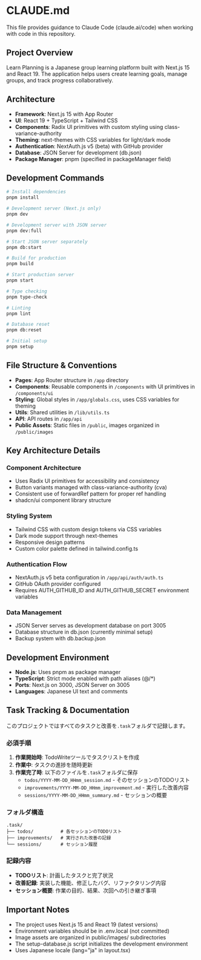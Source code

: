 # CLAUDE.md

This file provides guidance to Claude Code (claude.ai/code) when working with code in this repository.

## Project Overview

Learn Planning is a Japanese group learning platform built with Next.js 15 and React 19. The application helps users create learning goals, manage groups, and track progress collaboratively.

## Architecture

- **Framework**: Next.js 15 with App Router
- **UI**: React 19 + TypeScript + Tailwind CSS
- **Components**: Radix UI primitives with custom styling using class-variance-authority
- **Theming**: next-themes with CSS variables for light/dark mode
- **Authentication**: NextAuth.js v5 (beta) with GitHub provider
- **Database**: JSON Server for development (db.json)
- **Package Manager**: pnpm (specified in packageManager field)

## Development Commands

```bash
# Install dependencies
pnpm install

# Development server (Next.js only)
pnpm dev

# Development server with JSON server
pnpm dev:full

# Start JSON server separately
pnpm db:start

# Build for production
pnpm build

# Start production server
pnpm start

# Type checking
pnpm type-check

# Linting
pnpm lint

# Database reset
pnpm db:reset

# Initial setup
pnpm setup
```

## File Structure & Conventions

- **Pages**: App Router structure in `/app` directory
- **Components**: Reusable components in `/components` with UI primitives in `/components/ui`
- **Styling**: Global styles in `/app/globals.css`, uses CSS variables for theming
- **Utils**: Shared utilities in `/lib/utils.ts`
- **API**: API routes in `/app/api`
- **Public Assets**: Static files in `/public`, images organized in `/public/images`

## Key Architecture Details

### Component Architecture
- Uses Radix UI primitives for accessibility and consistency
- Button variants managed with class-variance-authority (cva)
- Consistent use of forwardRef pattern for proper ref handling
- shadcn/ui component library structure

### Styling System
- Tailwind CSS with custom design tokens via CSS variables
- Dark mode support through next-themes
- Responsive design patterns
- Custom color palette defined in tailwind.config.ts

### Authentication Flow
- NextAuth.js v5 beta configuration in `/app/api/auth/auth.ts`
- GitHub OAuth provider configured
- Requires AUTH_GITHUB_ID and AUTH_GITHUB_SECRET environment variables

### Data Management
- JSON Server serves as development database on port 3005
- Database structure in db.json (currently minimal setup)
- Backup system with db.backup.json

## Development Environment

- **Node.js**: Uses pnpm as package manager
- **TypeScript**: Strict mode enabled with path aliases (@/*)
- **Ports**: Next.js on 3000, JSON Server on 3005
- **Languages**: Japanese UI text and comments

## Task Tracking & Documentation

このプロジェクトではすべてのタスクと改善を`.task`フォルダで記録します。

### 必須手順
1. **作業開始時**: TodoWriteツールでタスクリストを作成
2. **作業中**: タスクの進捗を随時更新
3. **作業完了時**: 以下のファイルを`.task`フォルダに保存
   - `todos/YYYY-MM-DD_HHmm_session.md` - そのセッションのTODOリスト
   - `improvements/YYYY-MM-DD_HHmm_improvement.md` - 実行した改善内容
   - `sessions/YYYY-MM-DD_HHmm_summary.md` - セッションの概要

### フォルダ構造
```
.task/
├── todos/          # 各セッションのTODOリスト
├── improvements/   # 実行された改善の記録
└── sessions/       # セッション履歴
```

### 記録内容
- **TODOリスト**: 計画したタスクと完了状況
- **改善記録**: 実装した機能、修正したバグ、リファクタリング内容
- **セッション概要**: 作業の目的、結果、次回への引き継ぎ事項

## Important Notes

- The project uses Next.js 15 and React 19 (latest versions)
- Environment variables should be in .env.local (not committed)
- Image assets are organized in public/images/ subdirectories
- The setup-database.js script initializes the development environment
- Uses Japanese locale (lang="ja" in layout.tsx)